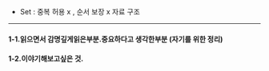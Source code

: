 * Set : 중복 허용 x , 순서 보장 x 자료 구조








---
#### 1-1.읽으면서 감명깊게읽은부분.중요하다고 생각한부분 (자기를 위한 정리)


#### 1-2.이야기해보고싶은 것.